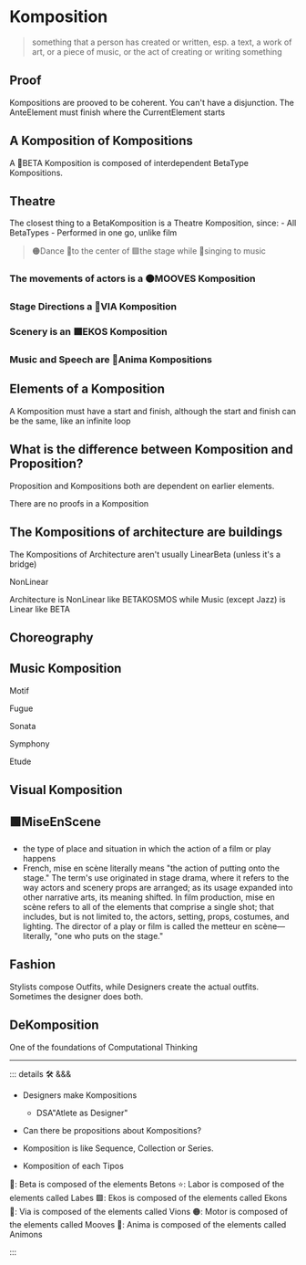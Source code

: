 # Komposition

> something that a person has created or written, esp. a text, a work of art, or a piece of music, or the act of creating or writing something

## Proof

Kompositions are prooved to be coherent. You can't have a disjunction. The AnteElement must finish where the CurrentElement starts

## A Komposition of Kompositions

A 🔷<beta>BETA Komposition</beta> is composed of interdependent BetaType Kompositions.

## Theatre

The closest thing to a BetaKomposition is a Theatre Komposition, since:
    - All BetaTypes
    - Performed in one go, unlike film

> 🟠<motor>Dance</motor> 🔻<via>to the center</via> of 🟩<ekos>the stage</ekos> while 💜<anima>singing to music</anima>

### The movements of actors is a 🟠<motor>MOOVES Komposition</motor>

### Stage Directions a 🔻<via>VIA Komposition</via>

### Scenery is an 🟩<ekos>EKOS Komposition</ekos>

### Music and Speech are 💜<anima>Anima Kompositions</anima>

## Elements of a Komposition

A Komposition must have a start and finish, although the start and finish can be the same, like an infinite loop

## What is the difference between Komposition and Proposition?

Proposition and Kompositions both are dependent on earlier elements.

There are no proofs in a Komposition

## The Kompositions of architecture are buildings

The Kompositions of Architecture aren't usually LinearBeta (unless it's a bridge)

NonLinear

Architecture is NonLinear like BETAKOSMOS while Music (except Jazz) is Linear like BETA

## Choreography

## Music Komposition

Motif

Fugue

Sonata

Symphony

Etude

## Visual Komposition

## 🟩<ekos>MiseEnScene</ekos>

- the type of place and situation in which the action of a film or play happens
- French, mise en scène literally means "the action of putting onto the stage." The term's use originated in stage drama, where it refers to the way actors and scenery props are arranged; as its usage expanded into other narrative arts, its meaning shifted. In film production, mise en scène refers to all of the elements that comprise a single shot; that includes, but is not limited to, the actors, setting, props, costumes, and lighting. The director of a play or film is called the metteur en scène—literally, "one who puts on the stage."

## Fashion

Stylists compose Outfits, while Designers create the actual outfits. Sometimes the designer does both.

## DeKomposition

One of the foundations of Computational Thinking

---

<!-- =================================================== -->
<!-- =================================================== -->
<!-- =================================================== -->
<!-- =================================================== -->
<!-- =================================================== -->
::: details 🛠 <dev>&&&</dev>

- Designers make Kompositions 
    - DSA\"Atlete as Designer"
- Can there be propositions about Kompositions?
- Komposition is like Sequence, Collection or Series.

- Komposition of each Tipos

🔷: Beta is composed of the elements Betons
⭐: Labor is composed of the elements called Labes
🟩: Ekos is composed of the elements called Ekons
🔻: Via is composed of the elements called Vions
🟠: Motor is composed of the elements called Mooves
💜: Anima is composed of the elements called Animons

:::

